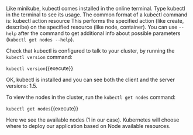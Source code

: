 Like minikube, kubectl comes installed in the online terminal. Type kubectl in the terminal to see its usage.
The common format of a kubectl command is: kubectl action resource
This performs the specified action (like create, describe) on the specified resource (like node, container). You can use `--help` after the command to get additional info about possible parameters (`kubectl get nodes --help`).

Check that kubectl is configured to talk to your cluster, by running the `kubectl version` command:

`kubectl version`{{execute}}

OK, kubectl is installed and you can see both the client and the server versions: 1.5.

To view the nodes in the cluster, run the `kubectl get nodes` command:

`kubectl get nodes`{{execute}}

Here we see the available nodes (1 in our case). Kubernetes will choose where to deploy our application based on Node available resources.
